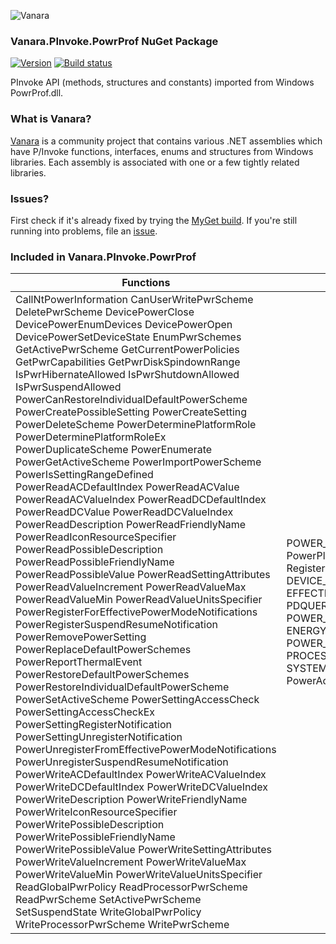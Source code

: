 ﻿![Vanara](https://raw.githubusercontent.com/dahall/Vanara/master/docs/icons/VanaraHeading.png)
### **Vanara.PInvoke.PowrProf NuGet Package**
[![Version](https://img.shields.io/nuget/v/Vanara.PInvoke.PowrProf?label=NuGet&style=flat-square)](https://github.com/dahall/Vanara/releases)
[![Build status](https://github.com/dahall/Vanara/actions/workflows/cibuild.yml/badge.svg?branch=master)](https://github.com/dahall/Vanara/actions/workflows/cibuild.yml)

PInvoke API (methods, structures and constants) imported from Windows PowrProf.dll.

### **What is Vanara?**

[Vanara](https://github.com/dahall/Vanara) is a community project that contains various .NET assemblies which have P/Invoke functions, interfaces, enums and structures from Windows libraries. Each assembly is associated with one or a few tightly related libraries.

### **Issues?**

First check if it's already fixed by trying the [MyGet build](https://www.myget.org/feed/Packages/vanara).
If you're still running into problems, file an [issue](https://github.com/dahall/Vanara/issues).

### **Included in Vanara.PInvoke.PowrProf**

Functions | Enumerations | Structures
--- | --- | ---
CallNtPowerInformation CanUserWritePwrScheme DeletePwrScheme DevicePowerClose DevicePowerEnumDevices DevicePowerOpen DevicePowerSetDeviceState EnumPwrSchemes GetActivePwrScheme GetCurrentPowerPolicies GetPwrCapabilities GetPwrDiskSpindownRange IsPwrHibernateAllowed IsPwrShutdownAllowed IsPwrSuspendAllowed PowerCanRestoreIndividualDefaultPowerScheme PowerCreatePossibleSetting PowerCreateSetting PowerDeleteScheme PowerDeterminePlatformRole PowerDeterminePlatformRoleEx PowerDuplicateScheme PowerEnumerate PowerGetActiveScheme PowerImportPowerScheme PowerIsSettingRangeDefined PowerReadACDefaultIndex PowerReadACValue PowerReadACValueIndex PowerReadDCDefaultIndex PowerReadDCValue PowerReadDCValueIndex PowerReadDescription PowerReadFriendlyName PowerReadIconResourceSpecifier PowerReadPossibleDescription PowerReadPossibleFriendlyName PowerReadPossibleValue PowerReadSettingAttributes PowerReadValueIncrement PowerReadValueMax PowerReadValueMin PowerReadValueUnitsSpecifier PowerRegisterForEffectivePowerModeNotifications PowerRegisterSuspendResumeNotification PowerRemovePowerSetting PowerReplaceDefaultPowerSchemes PowerReportThermalEvent PowerRestoreDefaultPowerSchemes PowerRestoreIndividualDefaultPowerScheme PowerSetActiveScheme PowerSettingAccessCheck PowerSettingAccessCheckEx PowerSettingRegisterNotification PowerSettingUnregisterNotification PowerUnregisterFromEffectivePowerModeNotifications PowerUnregisterSuspendResumeNotification PowerWriteACDefaultIndex PowerWriteACValueIndex PowerWriteDCDefaultIndex PowerWriteDCValueIndex PowerWriteDescription PowerWriteFriendlyName PowerWriteIconResourceSpecifier PowerWritePossibleDescription PowerWritePossibleFriendlyName PowerWritePossibleValue PowerWriteSettingAttributes PowerWriteValueIncrement PowerWriteValueMax PowerWriteValueMin PowerWriteValueUnitsSpecifier ReadGlobalPwrPolicy ReadProcessorPwrScheme ReadPwrScheme SetActivePwrScheme SetSuspendState WriteGlobalPwrPolicy WriteProcessorPwrScheme WritePwrScheme  | POWER_INFORMATION_LEVEL PowerPlatformRoleVersion RegisterSuspendResumeNotificationFlags DEVICE_PWR_NOTIFY EFFECTIVE_POWER_MODE GlobalFlags PDQUERY PDSET POWER_ATTR POWER_DATA_ACCESSOR ENERGY_SAVER_STATUS EventCode POWER_ACTION POWER_PLATFORM_ROLE PROCESSOR_POWER_POLICY_INFO_Options SYSTEM_POWER_CONDITION PowerActionFlags                                                                 | DEVICE_NOTIFY_SUBSCRIBE_PARAMETERS GLOBAL_MACHINE_POWER_POLICY GLOBAL_POWER_POLICY GLOBAL_USER_POWER_POLICY MACHINE_POWER_POLICY MACHINE_PROCESSOR_POWER_POLICY POWER_POLICY THERMAL_EVENT USER_POWER_POLICY BATTERY_REPORTING_SCALE POWER_ACTION_POLICY PROCESSOR_POWER_POLICY PROCESSOR_POWER_POLICY_INFO SYSTEM_POWER_CAPABILITIES SYSTEM_POWER_LEVEL                                                                  
